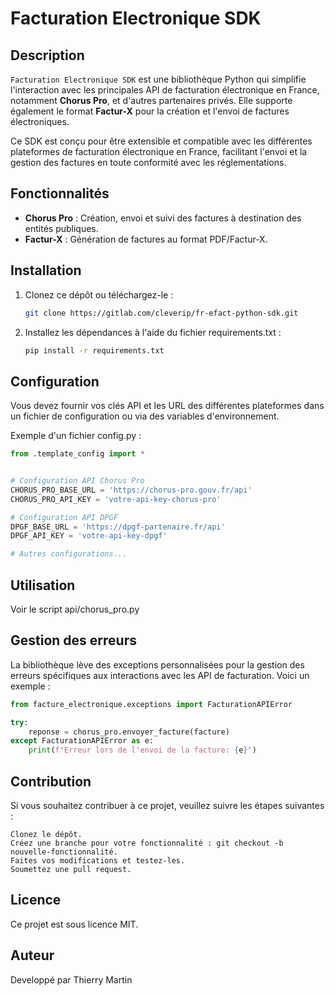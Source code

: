 # Facturation Electronique SDK

## Description
`Facturation Electronique SDK` est une bibliothèque Python qui simplifie l'interaction avec les principales API de facturation électronique en France, notamment **Chorus Pro**, et d'autres partenaires privés. Elle supporte également le format **Factur-X** pour la création et l'envoi de factures électroniques.

Ce SDK est conçu pour être extensible et compatible avec les différentes plateformes de facturation électronique en France, facilitant l'envoi et la gestion des factures en toute conformité avec les réglementations.

## Fonctionnalités
- **Chorus Pro** : Création, envoi et suivi des factures à destination des entités publiques.
- **Factur-X** : Génération de factures au format PDF/Factur-X.

## Installation

1. Clonez ce dépôt ou téléchargez-le :

   ```bash
   git clone https://gitlab.com/cleverip/fr-efact-python-sdk.git
    ```
   
2. Installez les dépendances à l'aide du fichier requirements.txt :
   ```bash
   pip install -r requirements.txt
    ```
## Configuration

Vous devez fournir vos clés API et les URL des différentes plateformes dans un fichier de configuration ou via des variables d'environnement.

Exemple d'un fichier config.py :
   ```python
from .template_config import *


# Configuration API Chorus Pro
CHORUS_PRO_BASE_URL = 'https://chorus-pro.gouv.fr/api'
CHORUS_PRO_API_KEY = 'votre-api-key-chorus-pro'

# Configuration API DPGF
DPGF_BASE_URL = 'https://dpgf-partenaire.fr/api'
DPGF_API_KEY = 'votre-api-key-dpgf'

# Autres configurations...
   ```

## Utilisation

Voir le script api/chorus_pro.py

## Gestion des erreurs
La bibliothèque lève des exceptions personnalisées pour la gestion des erreurs spécifiques aux interactions avec les API de facturation. Voici un exemple :
```python
from facture_electronique.exceptions import FacturationAPIError

try:
	reponse = chorus_pro.envoyer_facture(facture)
except FacturationAPIError as e:
	print(f"Erreur lors de l'envoi de la facture: {e}")
   ```

## Contribution
Si vous souhaitez contribuer à ce projet, veuillez suivre les étapes suivantes :

    Clonez le dépôt.
    Créez une branche pour votre fonctionnalité : git checkout -b nouvelle-fonctionnalité.
    Faites vos modifications et testez-les.
    Soumettez une pull request.

## Licence
Ce projet est sous licence MIT.

## Auteur
Developpé par Thierry Martin